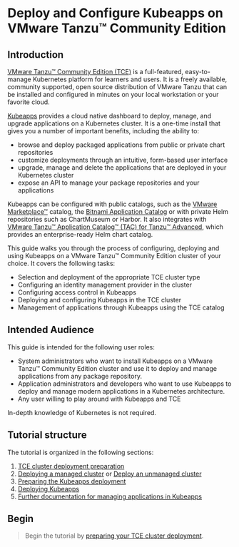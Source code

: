# Deploy and Configure Kubeapps on VMware Tanzu™ Community Edition

## Introduction

[VMware Tanzu™ Community Edition (TCE)](https://tanzucommunityedition.io) is a full-featured, easy-to-manage Kubernetes platform for learners and users. It is a freely available, community supported, open source distribution of VMware Tanzu that can be installed and configured in minutes on your local workstation or your favorite cloud.

[Kubeapps](https://kubeapps.com/) provides a cloud native dashboard to deploy, manage, and upgrade applications on a Kubernetes cluster. It is a one-time install that gives you a number of important benefits, including the ability to:

- browse and deploy packaged applications from public or private chart repositories
- customize deployments through an intuitive, form-based user interface
- upgrade, manage and delete the applications that are deployed in your Kubernetes cluster
- expose an API to manage your package repositories and your applications

Kubeapps can be configured with public catalogs, such as the [VMware Marketplace™](https://marketplace.cloud.vmware.com/) catalog, the [Bitnami Application Catalog](https://bitnami.com/stacks/helm) or with private Helm repositories such as ChartMuseum or Harbor. It also integrates with [VMware Tanzu™ Application Catalog™ (TAC) for Tanzu™ Advanced](https://tanzu.vmware.com/application-catalog), which provides an enterprise-ready Helm chart catalog.

This guide walks you through the process of configuring, deploying and using Kubeapps on a VMware Tanzu™ Community Edition cluster of your choice. It covers the following tasks:

- Selection and deployment of the appropriate TCE cluster type
- Configuring an identity management provider in the cluster
- Configuring access control in Kubeapps
- Deploying and configuring Kubeapps in the TCE cluster
- Management of applications through Kubeapps using the TCE catalog

## Intended Audience

This guide is intended for the following user roles:

- System administrators who want to install Kubeapps on a VMware Tanzu™ Community Edition cluster and use it to deploy and manage applications from any package repository.
- Application administrators and developers who want to use Kubeapps to deploy and manage modern applications in a Kubernetes architecture.
- Any user willing to play around with Kubeapps and TCE

In-depth knowledge of Kubernetes is not required.

## Tutorial structure

The tutorial is organized in the following sections:

1. [TCE cluster deployment preparation](./01-TCE-cluster-preparation.md)
2. [Deploying a managed cluster](./02-TCE-managed-cluster.md) or [Deploy an unmanaged cluster](./02-TCE-unmanaged-cluster.md)
3. [Preparing the Kubeapps deployment](./03-preparing-kubeapps-deployment.md)
4. [Deploying Kubeapps](./04-deploying-kubeapps.md)
5. [Further documentation for managing applications in Kubeapps](./05-Managing-applications.md)

## Begin

> Begin the tutorial by [preparing your TCE cluster deployment](./01-TCE-cluster-preparation.md).
